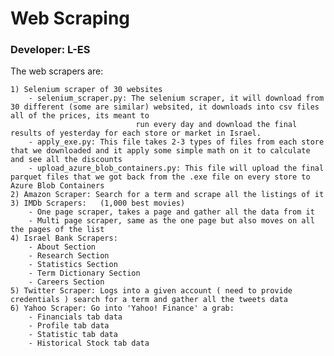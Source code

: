 # Web Scraping

### Developer: L-ES

The web scrapers are:

    1) Selenium scraper of 30 websites
        - selenium_scraper.py: The selenium scraper, it will download from 30 different (some are similar) websited, it downloads into csv files all of the prices, its meant to 
                                run every day and download the final results of yesterday for each store or market in Israel.
        - apply_exe.py: This file takes 2-3 types of files from each store that we downloaded and it apply some simple math on it to calculate and see all the discounts
        - upload_azure_blob_containers.py: This file will upload the final parquet files that we got back from the .exe file on every store to Azure Blob Containers
    2) Amazon Scraper: Search for a term and scrape all the listings of it
    3) IMDb Scrapers:   (1,000 best movies)
        - One page scraper, takes a page and gather all the data from it  
        - Multi page scraper, same as the one page but also moves on all the pages of the list
    4) Israel Bank Scrapers:
        - About Section
        - Research Section
        - Statistics Section
        - Term Dictionary Section
        - Careers Section
    5) Twitter Scraper: Logs into a given account ( need to provide credentials ) search for a term and gather all the tweets data
    6) Yahoo Scraper: Go into 'Yahoo! Finance' a grab:
        - Financials tab data
        - Profile tab data
        - Statistic tab data
        - Historical Stock tab data


